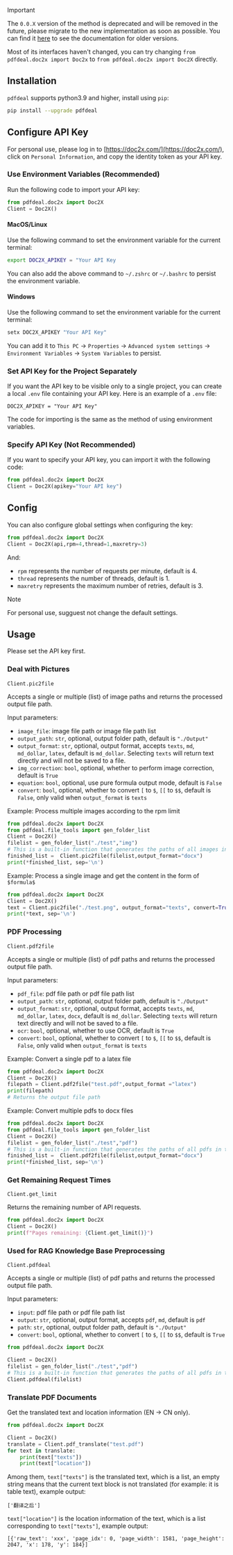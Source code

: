 > [!IMPORTANT]
> The `0.0.X` version of the method is deprecated and will be removed in the future, please migrate to the new implementation as soon as possible. You can find it [here](./doc2x_old.md) to see the documentation for older versions.
>
> Most of its interfaces haven't changed, you can try changing `from pdfdeal.doc2x import Doc2x` to `from pdfdeal.doc2x import Doc2X` directly.

## Installation

`pdfdeal` supports python3.9 and higher, install using `pip`:

```bash
pip install --upgrade pdfdeal
```

## Configure API Key

For personal use, please log in to [https://doc2x.com/](https://doc2x.com/), click on `Personal Information`, and copy the identity token as your API key.

### Use Environment Variables (Recommended)

Run the following code to import your API key:

```python
from pdfdeal.doc2x import Doc2X
Client = Doc2X()
```

#### MacOS/Linux

Use the following command to set the environment variable for the current terminal:

```bash
export DOC2X_APIKEY = "Your API Key
```

You can also add the above command to `~/.zshrc` or `~/.bashrc` to persist the environment variable.

#### Windows

Use the following command to set the environment variable for the current terminal:

```PowerShell
setx DOC2X_APIKEY "Your API Key"
```

You can add it to `This PC` -> `Properties` -> `Advanced system settings` -> `Environment Variables` -> `System Variables` to persist.

### Set API Key for the Project Separately

If you want the API key to be visible only to a single project, you can create a local `.env` file containing your API key. Here is an example of a `.env` file:

```
DOC2X_APIKEY = "Your API Key"
```

The code for importing is the same as the method of using environment variables.

### Specify API Key (Not Recommended)

If you want to specify your API key, you can import it with the following code:

```python
from pdfdeal.doc2x import Doc2X
Client = Doc2X(apikey="Your API key")
```

## Config

You can also configure global settings when configuring the key:

```python
from pdfdeal.doc2x import Doc2X
Client = Doc2X(api,rpm=4,thread=1,maxretry=3)
```

And:
- `rpm` represents the number of requests per minute, default is 4.
- `thread` represents the number of threads, default is 1.
- `maxretry` represents the maximum number of retries, default is 3.

> [!NOTE]
> For personal use, sugguest not change the default settings.

## Usage

Please set the API key first.

### Deal with Pictures

`Client.pic2file`

Accepts a single or multiple (list) of image paths and returns the processed output file path.

Input parameters:
- `image_file`: image file path or image file path list
- `output_path`: `str`, optional, output folder path, default is `"./Output"`
- `output_format`: `str`, optional, output format, accepts `texts`, `md`, `md_dollar`, `latex`, default is `md_dollar`. Selecting `texts` will return text directly and will not be saved to a file.
- `img_correction`: `bool`, optional, whether to perform image correction, default is `True`
- `equation`: `bool`, optional, use pure formula output mode, default is `False`
- `convert`: `bool`, optional, whether to convert `[` to `$`, `[[` to `$$`, default is `False`, only valid when `output_format` is `texts`

Example: Process multiple images according to the rpm limit

```python
from pdfdeal.doc2x import Doc2X
from pdfdeal.file_tools import gen_folder_list
Client = Doc2X()
filelist = gen_folder_list("./test","img")
# This is a built-in function that generates the paths of all images in the folder, you can give any list form of image paths
finished_list =  Client.pic2file(filelist,output_format="docx")
print(*finished_list, sep='\n')
```

Example: Process a single image and get the content in the form of `$formula$`

```python
from pdfdeal.doc2x import Doc2X
Client = Doc2X()
text = Client.pic2file("./test.png", output_format="texts", convert=True)
print(*text, sep='\n')
```

### PDF Processing

`Client.pdf2file`

Accepts a single or multiple (list) of pdf paths and returns the processed output file path.

Input parameters:
- `pdf_file`: pdf file path or pdf file path list
- `output_path`: `str`, optional, output folder path, default is `"./Output"`
- `output_format`: `str`, optional, output format, accepts `texts`, `md`, `md_dollar`, `latex`, `docx`, default is `md_dollar`. Selecting `texts` will return text directly and will not be saved to a file.
- `ocr`: `bool`, optional, whether to use OCR, default is `True`
- `convert`: `bool`, optional, whether to convert `[` to `$`, `[[` to `$$`, default is `False`, only valid when `output_format` is `texts`

Example: Convert a single pdf to a latex file

```python
from pdfdeal.doc2x import Doc2X
Client = Doc2X()
filepath = Client.pdf2file("test.pdf",output_format ="latex")
print(filepath)
# Returns the output file path
```

Example: Convert multiple pdfs to docx files

```python
from pdfdeal.doc2x import Doc2X
from pdfdeal.file_tools import gen_folder_list
Client = Doc2X()
filelist = gen_folder_list("./test","pdf")
# This is a built-in function that generates the paths of all pdfs in the folder, you can give any list form of pdf paths
finished_list =  Client.pdf2file(filelist,output_format="docx")
print(*finished_list, sep='\n')
```

### Get Remaining Request Times

`Client.get_limit`

Returns the remaining number of API requests.

```python
from pdfdeal.doc2x import Doc2X
Client = Doc2X()
print(f"Pages remaining: {Client.get_limit()}")
```

### Used for RAG Knowledge Base Preprocessing

`Client.pdfdeal`

Accepts a single or multiple (list) of pdf paths and returns the processed output file path.

Input parameters:
- `input`: pdf file path or pdf file path list
- `output`: `str`, optional, output format, accepts `pdf`, `md`, default is `pdf`
- `path`: `str`, optional, output folder path, default is `"./Output"`
- `convert`: `bool`, optional, whether to convert `[` to `$`, `[[` to `$$`, default is `True`

```python
from pdfdeal.doc2x import Doc2X

Client = Doc2X()
filelist = gen_folder_list("./test","pdf")
# This is a built-in function that generates the paths of all pdfs in the folder, you can give any list form of pdf paths
Client.pdfdeal(filelist)
```

### Translate PDF Documents

Get the translated text and location information (EN -> CN only).

```python
from pdfdeal.doc2x import Doc2X

Client = Doc2X()
translate = Client.pdf_translate("test.pdf")
for text in translate:
    print(text["texts"])
    print(text["location"])
```

Among them, `text["texts"]` is the translated text, which is a list, an empty string means that the current text block is not translated (for example: it is table text), example output:

```
['翻译之后']
```

`text["location"]` is the location information of the text, which is a list corresponding to `text["texts"]`, example output:

```
[{'raw_text': 'xxx', 'page_idx': 0, 'page_width': 1581, 'page_height': 2047, 'x': 178, 'y': 184}]
```